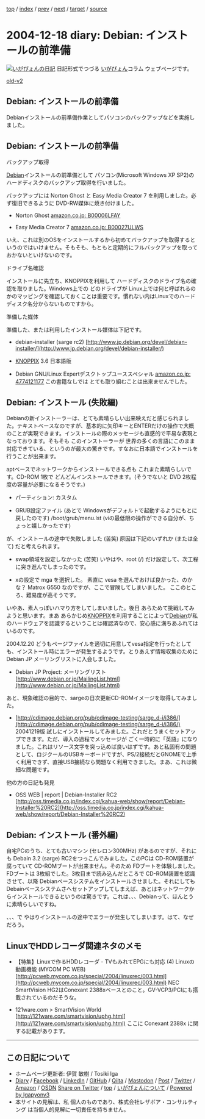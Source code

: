 [top](../index.html) 
 / [index](index.html) 
 / [prev](ig041217.html) 
 / [next](ig041222.html) 
 / [target](https://www.igapyon.jp/igapyon/diary/2004/ig041218.html) 
 / [source](https://github.com/igapyon/diary/blob/master/2004/ig041218.src.md) 

2004-12-18 diary: Debian: インストールの前準備
=====================================================================================================
[![いがぴょんの日記](https://www.igapyon.jp/igapyon/diary/images/iga202308_128.jpg "いがぴょん")](https://www.igapyon.jp/igapyon/diary/memo/memoigapyon.html) 日記形式でつづる [いがぴょん](https://www.igapyon.jp/igapyon/diary/memo/memoigapyon.html)コラム ウェブページです。

[old-v2](ig041218-orig.html)

## Debian: インストールの前準備

Debianインストールの前準備作業としてパソコンのバックアップなどを実施しました。


## Debian: インストールの前準備

バックアップ取得

[Debian](https://www.igapyon.jp/igapyon/diary/keyword/debian.html)インストールの前準備として パソコン(Microsoft Windows XP SP2)のハードディスクのバックアップ取得を行いました。

バックアップには Norton Ghost と Easy Media Creator 7 を利用しました。必ず復旧できるように DVD-RW媒体に焼き付けました。

* Norton Ghost [amazon.co.jp: B00006LFAY](http://www.amazon.co.jp/exec/obidos/ASIN/B00006LFAY/igapyondiary-22)
  
* Easy Media Creator 7 [amazon.co.jp: B00027ULWS](http://www.amazon.co.jp/exec/obidos/ASIN/B00027ULWS/igapyondiary-22)

いえ、これは別のOSをインストールするから初めてバックアップを取得するというのではいけません。そもそも、もともと定期的にフルバックアップを取っておかないといけないのです。

ドライブ名確認

インストールに先立ち、KNOPPIXを利用して ハードディスクのドライブ名の確認を取りました。Windows上での どのドライブが Linux上では何と呼ばれるのかのマッピングを確認しておくことは重要です。慣れない内はLinuxでのハードディスク名分からないものですから。

準備した媒体

準備した、または利用したインストール媒体は下記です。

* debian-installer (sarge rc2)
  [http://www.jp.debian.org/devel/debian-installer/](http://www.jp.debian.org/devel/debian-installer/)
  
* [KNOPPIX](https://www.igapyon.jp/igapyon/diary/keyword/knoppix.html) 3.6 日本語版
  
* Debian GNU/Linux Expertデスクトップユーススペシャル
  [amazon.co.jp: 4774121177](http://www.amazon.co.jp/exec/obidos/ASIN/4774121177/igapyondiary-22)
  この書籍なしでは とても取り組むことは出来ませんでした。

## Debian: インストール (失敗編)

Debianの新インストーラーは、とても素晴らしい出来映えだと感じられました。テキストベースなのですが、基本的に矢印キーとENTERだけの操作で大概のことが実現できます。インストールの際のメッセージも直感的で平易な表現となっております。そもそも このインストーラーが 世界の多くの言語にこのまま対応できている、というのが最大の驚きです。すなおに日本語でインストールを行うことが出来ます。

aptベースでネットワークからインストールできる点も これまた素晴らしいです。CD-ROM 1枚で どんどんインストールできます。(そうでないと
DVD 2枚程度の容量が必要になるそうです。)

* パーティション: カスタム
  
* GRUB設定ファイル (あとで Windowsがデフォルトで起動するようにもとに戻したのです)
  /boot/grub/menu.lst
  (viの最低限の操作ができる自分が、ちょっと嬉しかったです)

が、インストールの途中で失敗しました (苦笑) 原因は下記のいずれか (または全て) だと考えられます。

* swap領域を設定しなかった (苦笑)
  いやはや、root (/) だけ設定して、次工程に突き進んでしまったのです。
  
* xの設定で mga を選択した。
  素直に vesa を選んでおけば良かった、のかな？ Matrox G550 なのですが、ここで冒険してしまいました。
  ここのところ、難易度が高そうです。

いやあ、素人っぽいハマり方をしてしまいました。後日 あらためて挑戦してみようと思います。まあ あらかじめ[KNOPPIX](https://www.igapyon.jp/igapyon/diary/keyword/knoppix.html)を利用することによって[Debian](https://www.igapyon.jp/igapyon/diary/keyword/debian.html)が私のハードウェアを認識するということは確認済なので、安心感に満ちあふれてはいるのです。

2004.12.20 どうもページファイルを適切に用意してvesa指定を行ったとしても、インストール時にエラーが発生するようです。とりあえず情報収集のために Debian
JP メーリングリストに入会しました。

* Debian JP Project: メーリングリスト
  [http://www.debian.or.jp/MailingList.html](http://www.debian.or.jp/MailingList.html)

あと、現象確認の目的で、sargeの日次更新CD-ROMイメージを取得してみました。

* [http://cdimage.debian.org/pub/cdimage-testing/sarge_d-i/i386/](http://cdimage.debian.org/pub/cdimage-testing/sarge_d-i/i386/)
  20041219版
  試しにインストールしてみました。これだとうまくセットアップできます。ただ、導入の過程でメッセージが ごく一時的に「英語」になりました。これはリソース文字を突っ込めば良いはずです。あと私固有の問題として、ロジクールのUSBキーボードですが、PS/2接続だとGNOMEで上手く利用できず、直接USB接続なら問題なく利用できました。まあ、これは微細な問題です。

他の方の日記も発見

* OSS WEB | report | Debian-Installer RC2
  [http://oss.timedia.co.jp/index.cgi/kahua-web/show/report/Debian-Installer%20RC2](http://oss.timedia.co.jp/index.cgi/kahua-web/show/report/Debian-Installer%20RC2)

## Debian: インストール (番外編)

自宅PCのうち、とても古いマシン (セレロン300MHz) があるのですが、それにも Debain 3.2 (sarge) RC2をつっこんでみました。このPCは
CD-ROM装置が腐っていて CD-ROMブートが出来ません。そのため FDブートを体験しました。
FDブートは 3枚組でした。3枚目まで読み込んだところで CD-ROM装置を認識させて、以降 Debianベースシステムをインストールさせました。それにしても
Debainベースシステムさへセットアップしてしまえば、あとはネットワークからインストールできるというのは驚きです。これは、、、Debianって、ほんとうに素晴らしいですね。

、、、で やはりインストールの途中でエラーが発生してしまいます。はて、なぜだろう。

## LinuxでHDDレコーダ関連ネタのメモ

* 【特集】Linuxで作るHDDレコーダ - TVもみれてEPGにも対応 (4) Linuxの動画機能 (MYCOM PC WEB)
  [http://pcweb.mycom.co.jp/special/2004/linuxrec/003.html](http://pcweb.mycom.co.jp/special/2004/linuxrec/003.html)
  NEC SmartVision HG2はConexant 2388xベースとのこと。GV-VCP3/PCIにも搭載されているのだそうな。
  
* 121ware.com > SmartVision World
  [http://121ware.com/smartvision/uphg.html](http://121ware.com/smartvision/uphg.html)
  ここに Conexant 2388x に関する記載があります。


----------------------------------------------------------------------------------------------------

## この日記について

* ホームページ更新者: 伊賀 敏樹 / Tosiki Iga
* [Diary](https://www.igapyon.jp/igapyon/diary/) / [Facebook](https://www.facebook.com/igapyon) / [LinkedIn](https://www.linkedin.com/in/toshikiiga) / [GitHub](https://github.com/igapyon) / [Qiita](https://qiita.com/igapyon) / [Mastodon](https://social.vivaldi.net/@igapyon) / [Post](https://post.news/igapyon) / [Twitter](https://twitter.com/ToshikiIga) / [Amazon](https://www.amazon.co.jp/%E4%BC%8A%E8%B3%80-%E6%95%8F%E6%A8%B9/e/B004LTQWCQ) / [OSDN](https://ja.osdn.net/users/iga/)
[Share on Twitter](https://twitter.com/intent/tweet?hashtags=igapyon%2Cdiary%2C%E3%81%84%E3%81%8C%E3%81%B4%E3%82%87%E3%82%93&text=Debian%3A+%E3%82%A4%E3%83%B3%E3%82%B9%E3%83%88%E3%83%BC%E3%83%AB%E3%81%AE%E5%89%8D%E6%BA%96%E5%82%99&url=https%3A%2F%2Fwww.igapyon.jp%2Figapyon%2Fdiary%2F2004%2Fig041218.html) / [top](../index.html) / [いがぴょんについて](https://www.igapyon.jp/igapyon/diary/memo/memoigapyon.html) / [Powered by Igapyonv3](https://github.com/igapyon/igapyonv3)
* 本サイトの見解は、私 個人のものであり、株式会社レザボア・コンサルティング は当個人的見解に一切責任を持ちません。 
